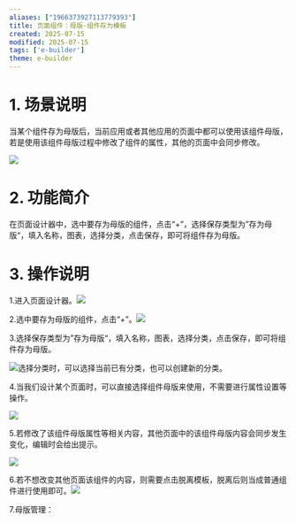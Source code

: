 ```yaml
---
aliases: ["1966373927113779393"]
title: 页面组件：母版-组件存为模板
created: 2025-07-15
modified: 2025-07-15
tags: ['e-builder']
theme: e-builder
---
```


# 1. 场景说明

当某个组件存为母版后，当前应用或者其他应用的页面中都可以使用该组件母版，若是使用该组件母版过程中修改了组件的属性，其他的页面中会同步修改。

![](https://myhelpdoc.oss-cn-heyuan.aliyuncs.com/mdimages/0b730f9a80e60b5a9c68ae70dcc0bdc5.jpg)

#

# 2. 功能简介

在页面设计器中，选中要存为母版的组件，点击“+”，选择保存类型为”存为母版“，填入名称，图表，选择分类，点击保存，即可将组件存为母版。

#

# 3. 操作说明

1.进入页面设计器。![](https://myhelpdoc.oss-cn-heyuan.aliyuncs.com/mdimages/c4977f95a9b02d65ba167eae34cee04f.jpg)

2.选中要存为母版的组件，点击“+”。![](https://myhelpdoc.oss-cn-heyuan.aliyuncs.com/mdimages/0b730f9a80e60b5a9c68ae70dcc0bdc5.jpg)

3.选择保存类型为”存为母版“，填入名称，图表，选择分类，点击保存，即可将组件存为母版。

![](https://myhelpdoc.oss-cn-heyuan.aliyuncs.com/mdimages/fb372c4710edbf2107a77880fa5b0cb4.jpg)选择分类时，可以选择当前已有分类，也可以创建新的分类。

4.当我们设计某个页面时，可以直接选择组件母版来使用，不需要进行属性设置等操作。

![](https://myhelpdoc.oss-cn-heyuan.aliyuncs.com/mdimages/b66ac3e2bb9d0f35ca4adc049e2c7186.jpg)

5.若修改了该组件母版属性等相关内容，其他页面中的该组件母版内容会同步发生变化，编辑时会给出提示。

![](https://myhelpdoc.oss-cn-heyuan.aliyuncs.com/mdimages/0dde9823e708b68e88620d2b3ae37059.jpg)

6.若不想改变其他页面该组件的内容，则需要点击脱离模板，脱离后则当成普通组件进行使用即可。![](https://myhelpdoc.oss-cn-heyuan.aliyuncs.com/mdimages/0e16c5b54984df945018e464c77fb56f.jpg)

7.母版管理：

